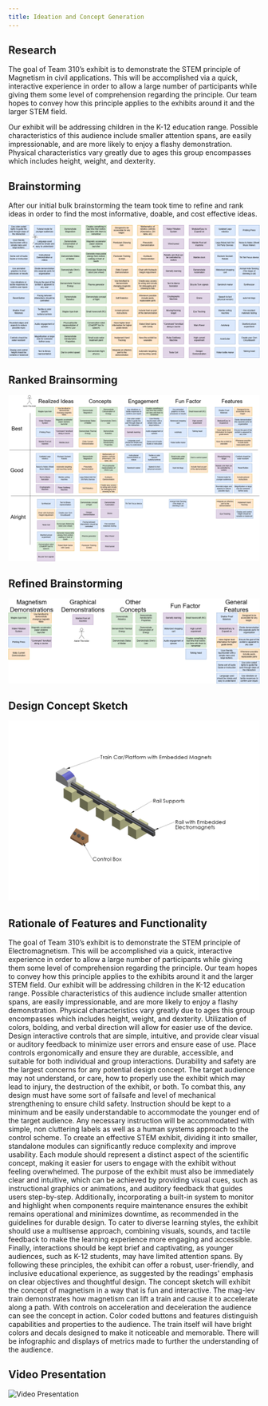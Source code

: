 ```yaml
---
title: Ideation and Concept Generation
---
```


## Research

The goal of Team 310’s exhibit is to demonstrate the STEM principle of Magnetism in civil applications. This will be accomplished via a quick, interactive experience in order to allow a large number of participants while giving them some level of comprehension regarding the principle. Our team hopes to convey how this principle applies to the exhibits around it and the larger STEM field. 

Our exhibit will be addressing children in the K-12 education range. Possible characteristics of this audience include smaller attention spans, are easily impressionable, and are more likely to enjoy a flashy demonstration. Physical characteristics vary greatly due to ages this group encompasses which includes height, weight, and dexterity.

## Brainstorming

After our initial bulk brainstorming the team took time to refine and rank ideas in order to find the most informative, doable, and cost effective ideas.

![Brainstorming Generation](https://raw.githubusercontent.com/ASU-EGR314-2025-S-310/ASU-EGR314-2025-S-310.github.io/refs/heads/main/assets/Brainstorming_Generation.png)

## Ranked Brainsorming

![Brainstorming Ranking](https://raw.githubusercontent.com/ASU-EGR314-2025-S-310/ASU-EGR314-2025-S-310.github.io/refs/heads/main/assets/Brainstorming_Ranking.png)

## Refined Brainstorming

![Brainstorming Refinement](https://raw.githubusercontent.com/ASU-EGR314-2025-S-310/ASU-EGR314-2025-S-310.github.io/refs/heads/main/assets/Brainstorming_Refinement.png)

## Design Concept Sketch

![Concept Sketch](https://github.com/ASU-EGR314-2025-S-310/ASU-EGR314-2025-S-310.github.io/blob/main/assets/Concept_Model.JPG?raw=true)

## Rationale of Features and Functionality

The goal of Team 310’s exhibit is to demonstrate the STEM principle of Electromagnetism. This will be accomplished via a quick, interactive experience in order to allow a large number of participants while giving them some level of comprehension regarding the principle. Our team hopes to convey how this principle applies to the exhibits around it and the larger STEM field. Our exhibit will be addressing children in the K-12 education range. Possible characteristics of this audience include smaller attention spans, are easily impressionable, and are more likely to enjoy a flashy demonstration. Physical characteristics vary greatly due to ages this group encompasses which includes height, weight, and dexterity. Utilization of colors, bolding, and verbal direction will allow for easier use of the device. Design interactive controls that are simple, intuitive, and provide clear visual or auditory feedback to minimize user errors and ensure ease of use. Place controls ergonomically and ensure they are durable, accessible, and suitable for both individual and group interactions. Durability and safety are the largest concerns for any potential design concept. The target audience may not understand, or care, how to properly use the exhibit which may lead to injury, the destruction of the exhibit, or both. To combat this, any design must have some sort of failsafe and level of mechanical strengthening to ensure child safety. Instruction should be kept to a minimum and be easily understandable to accommodate the younger end of the target audience. Any necessary instruction will be accommodated with simple, non cluttering labels as well as a human systems approach to the control scheme. To create an effective STEM exhibit, dividing it into smaller, standalone modules can significantly reduce complexity and improve usability. Each module should represent a distinct aspect of the scientific concept, making it easier for users to engage with the exhibit without feeling overwhelmed. The purpose of the exhibit must also be immediately clear and intuitive, which can be achieved by providing visual cues, such as instructional graphics or animations, and auditory feedback that guides users step-by-step. Additionally, incorporating a built-in system to monitor and highlight when components require maintenance ensures the exhibit remains operational and minimizes downtime, as recommended in the guidelines for durable design. To cater to diverse learning styles, the exhibit should use a multisense approach, combining visuals, sounds, and tactile feedback to make the learning experience more engaging and accessible. Finally, interactions should be kept brief and captivating, as younger audiences, such as K-12 students, may have limited attention spans. By following these principles, the exhibit can offer a robust, user-friendly, and inclusive educational experience, as suggested by the readings' emphasis on clear objectives and thoughtful design. The concept sketch will exhibit the concept of magnetism in a way that is fun and interactive. The mag-lev train demonstrates how magnetism can lift a train and cause it to accelerate along a path. With controls on acceleration and deceleration the audience can see the concept in action. Color coded buttons and features distinguish capabilities and properties to the audience. The train itself will have bright colors and decals designed to make it noticeable and memorable. There will be infographic and displays of metrics made to further the understanding of the audience.

## Video Presentation

![Video Presentation](https://youtu.be/sNeq0-T3qaE)